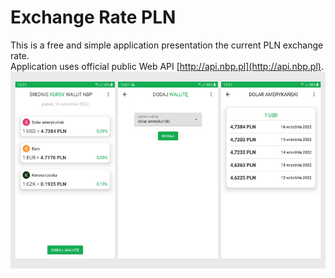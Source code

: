 # Exchange Rate PLN
This is a free and simple application presentation the current PLN exchange rate.   
Application uses official public Web API  [http://api.nbp.pl](http://api.nbp.pl).  
![exchange rate pln app screen!](img/exchange_rate_pln_1.jpg)